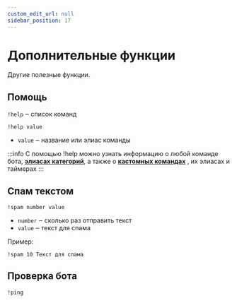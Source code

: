 ```yaml
---
custom_edit_url: null
sidebar_position: 17
---
```


# Дополнительные функции

Другие полезные функции.

## Помощь
`!help` ‒ список команд

`!help value`
- `value` ‒ название или элиас команды

:::info
С помощью !help можно узнать информацию о любой команде бота, **[элиасах категорий](streaminfo.md#добавить-элиас-категорий)**, а также о **[кастомных командах](commands.md)** , их элиасах и таймерах
:::

## Спам текстом
`!spam number value`
- `number` ‒ сколько раз отправить текст
- `value` ‒ текст для спама

Пример:

    !spam 10 Текст для спама

## Проверка бота
`!ping`